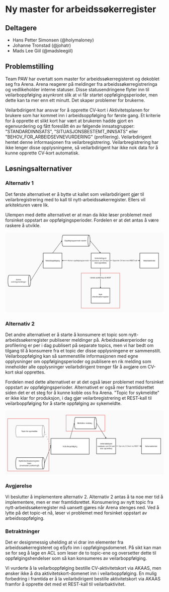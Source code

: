 # Ny master for arbeidssøkerregister
## Deltagere
 - Hans Petter Simonsen (@holymaloney)
 - Johanne Tronstad (@johatr)
 - Mads Lee Giil (@madsleegiil)

## Problemstilling
Team PAW har overtatt som master for arbeidssøkerregisteret og dekoblet seg fra Arena. 
Arena reagerer på meldinger fra arbeidssøkerregistreringa og vedlikeholder interne 
statuser. Disse statusendringene flyter inn til veilarboppfølging asynkront slik at vi
får startet oppfølgingsperioder, men dette kan ta mer enn ett minutt. Det skaper 
problemer for brukerne. 

Veilarbdirigent har ansvar for å opprette CV-kort i Aktivitetsplanen for brukere som
har kommet inn i arbeidsoppfølging for første gang. Et kriterie for å opprette et slikt 
kort har vært at brukeren hadde gjort en egenvurdering og fått foreslått én av følgende
innsatsgrupper: "STANDARDINNSATS", "SITUASJONSBESTEMT_INNSATS" eller 
"BEHOV_FOR_ARBEIDSEVNEVURDERING" (profilering). Veilarbdirigent hentet denne informasjonen fra 
veilarbregistrering. Veilarbregistrering har ikke lenger disse opplysningene, så
veilarbdirigent har ikke nok data for å kunne opprette CV-kort automatisk. 

## Løsningsalternativer

### Alternativ 1
Det første alternativet er å bytte ut kallet som veilarbdirigent gjør til 
veilarbregistrering med to kall til nytt-arbeidssøkerregister. Ellers vil 
arkitekturen være lik. 

Ulempen med dette alternativet er at man da ikke løser problemet med forsinket oppstart
av oppfølgingsperioder. Fordelen er at det antas å være raskere å utvikle.

![Skisse for alternativ 1](/bilder/2024-06-11_1.png)

### Alternativ 2
Det andre alternativet er å starte å konsumere et topic som nytt-arbeidssøkerregister 
publiserer meldinger på. Arbeidssøkerperioder og profilering er per i dag publisert på
separate topics, men vi har bedt om tilgang til å konsumere fra et topic der disse
opplysningene er sammenstilt. Veilarboppfølging kan så sammenstille informasjonen med
egne opplysninger om oppfølgingsperioder og publisere en rik melding som inneholder
alle opplysninger veilarbdirigent trenger får å avgjøre om CV-kort skal opprettes.

Fordelen med dette alternativet er at det også løser problemet med forsinket  oppstart
av oppfølgingsperioder. Alternativet er også mer framtidsrettet siden det er et steg
for å kunne koble oss fra Arena. "Topic for sykmeldte" er ikke klar for produksjon, 
i dag gjør veilarbregistrering et REST-kall til veilarboppfølging for å starte 
oppfølging av sykemeldte. 

![Skisse for alternativ 2](/bilder/2024-06-11_2.png)

### Avgjørelse
Vi beslutter å implementere alternativ 2. Alternativ 2 antas å ta noe mer tid å
implementere, men er mer framtidsrettet. Konsumering av nytt topic fra 
nytt-arbeidssøkerregister må uansett gjøres når Arena stenges ned. Ved å lytte på
det topic-et nå, løser vi problemet med forsinket oppstart av arbeidsoppfølging.

### Betraktninger
Det er designmessig uhelding at vi drar inn elementer fra arbeidssøkerregisteret og 
eSyfo inn i oppfølgingsdomenet. På sikt kan man se for seg å lage en ACL som leser 
de to topic-ene og oversetter dette til oppfølgingshendelser som så kan konsumeres
av veilarboppfølging.

Vi vurderte å la veilarboppfølging bestille CV-aktivitetskort
via AKAAS, men ønsker ikke å dra aktivitetskort-domenet inn i veilarboppfølging.
En mulig forbedring i framtida er å la veilarbdirigent bestille aktivitetskort via 
AKAAS framfor å opprette det med et REST-kall til veilarbaktivitet.